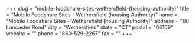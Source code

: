+++
slug = "mobile-foodshare-sites-wethersfield-(housing-authority)"
title = "Mobile Foodshare Sites - Wethersfield (housing Authority)"
name = "Mobile Foodshare Sites - Wethersfield (housing Authority)"
address = "60 Lancaster Road"
city = "Wethersfield"
state = "CT"
postal = "06109"
website = ""
phone = "860-529-2267"
fax = ""
+++
